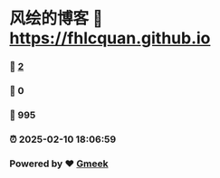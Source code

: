 # 风绘的博客 :link: https://fhlcquan.github.io 
### :page_facing_up: [2](https://fhlcquan.github.io/tag.html) 
### :speech_balloon: 0 
### :hibiscus: 995 
### :alarm_clock: 2025-02-10 18:06:59 
### Powered by :heart: [Gmeek](https://github.com/Meekdai/Gmeek)
